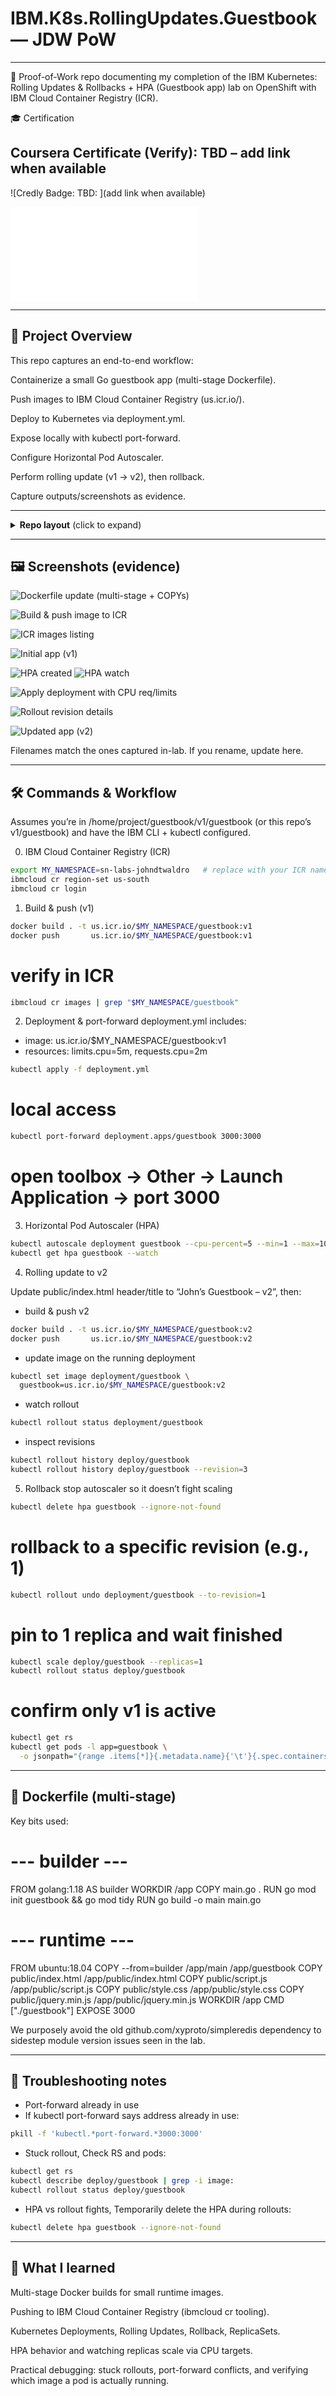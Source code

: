 # IBM.K8s.RollingUpdates.Guestbook — JDW PoW

---

📌 Proof-of-Work repo documenting my completion of the IBM Kubernetes: Rolling Updates & Rollbacks + HPA (Guestbook app) lab on OpenShift with IBM Cloud Container Registry (ICR).

🎓 Certification

## Coursera Certificate (Verify): TBD – add link when available

![Credly Badge: TBD: ](add link when available)

![PDF copy of my issued certificate: TBD: ](jdw-cert-K8sGuestbook.pdf)

---

## 📂 Project Overview

This repo captures an end-to-end workflow:

Containerize a small Go guestbook app (multi-stage Dockerfile).

Push images to IBM Cloud Container Registry (us.icr.io/<namespace>).

Deploy to Kubernetes via deployment.yml.

Expose locally with kubectl port-forward.

Configure Horizontal Pod Autoscaler.

Perform rolling update (v1 → v2), then rollback.

Capture outputs/screenshots as evidence.

---

<details>
  <summary><b>Repo layout</b> (click to expand)</summary>

```text
/ (repo root)
├─ v1/
│  └─ guestbook/
│     ├─ Dockerfile
│     ├─ deployment.yml
│     └─ public/
│        ├─ index.html   # edited for v2 title
│        ├─ script.js
│        ├─ style.css
│        └─ jquery.min.js
├─ README.md
├─ (screenshots: *.png/*.jpg)
└─ (certificate PDFs if any)

```
</details>

---

## 🖼️ Screenshots (evidence)

![Dockerfile update (multi-stage + COPYs)](dockerfile.png)

![Build & push image to ICR](upguestbook.png)

![ICR images listing](crimages.png)

![Initial app (v1)](app.png)

![HPA created](hpa.png)
![HPA watch](hpa2.png)

![Apply deployment with CPU req/limits](deployment.png)

![Rollout revision details](rev.png)

![Updated app (v2)](up-app.png)

Filenames match the ones captured in-lab. If you rename, update here.

---

## 🛠️ Commands & Workflow

Assumes you’re in /home/project/guestbook/v1/guestbook (or this repo’s v1/guestbook) and have the IBM CLI + kubectl configured.

0) IBM Cloud Container Registry (ICR)
```bash
export MY_NAMESPACE=sn-labs-johndtwaldro   # replace with your ICR namespace
ibmcloud cr region-set us-south
ibmcloud cr login
```
1) Build & push (v1)
```bash
docker build . -t us.icr.io/$MY_NAMESPACE/guestbook:v1
docker push       us.icr.io/$MY_NAMESPACE/guestbook:v1
```
# verify in ICR
```bash
ibmcloud cr images | grep "$MY_NAMESPACE/guestbook"
```

2) Deployment & port-forward
deployment.yml includes:
- image: us.icr.io/$MY_NAMESPACE/guestbook:v1
- resources: limits.cpu=5m, requests.cpu=2m
```bash
kubectl apply -f deployment.yml
```

# local access
```bash
kubectl port-forward deployment.apps/guestbook 3000:3000
```
# open toolbox → Other → Launch Application → port 3000

3) Horizontal Pod Autoscaler (HPA)
```bash
kubectl autoscale deployment guestbook --cpu-percent=5 --min=1 --max=10
kubectl get hpa guestbook --watch
```

4) Rolling update to v2

Update public/index.html header/title to “John’s Guestbook – v2”, then:

- build & push v2
```bash
docker build . -t us.icr.io/$MY_NAMESPACE/guestbook:v2
docker push       us.icr.io/$MY_NAMESPACE/guestbook:v2
```
- update image on the running deployment
```bash
kubectl set image deployment/guestbook \
  guestbook=us.icr.io/$MY_NAMESPACE/guestbook:v2
```

- watch rollout
```bash
kubectl rollout status deployment/guestbook
```

- inspect revisions
```bash
kubectl rollout history deploy/guestbook
kubectl rollout history deploy/guestbook --revision=3
```

5) Rollback
stop autoscaler so it doesn’t fight scaling
```bash
kubectl delete hpa guestbook --ignore-not-found
```

# rollback to a specific revision (e.g., 1)
```bash
kubectl rollout undo deployment/guestbook --to-revision=1
```

# pin to 1 replica and wait finished
```bash
kubectl scale deploy/guestbook --replicas=1
kubectl rollout status deploy/guestbook
```

# confirm only v1 is active
```bash
kubectl get rs
kubectl get pods -l app=guestbook \
  -o jsonpath="{range .items[*]}{.metadata.name}{'\t'}{.spec.containers[0].image}{'\n'}{end}"
```

---

## 🧱 Dockerfile (multi-stage)

Key bits used:

# --- builder ---
FROM golang:1.18 AS builder
WORKDIR /app
COPY main.go .
RUN go mod init guestbook && go mod tidy
RUN go build -o main main.go

# --- runtime ---
FROM ubuntu:18.04
COPY --from=builder /app/main /app/guestbook
COPY public/index.html      /app/public/index.html
COPY public/script.js       /app/public/script.js
COPY public/style.css       /app/public/style.css
COPY public/jquery.min.js   /app/public/jquery.min.js
WORKDIR /app
CMD ["./guestbook"]
EXPOSE 3000

We purposely avoid the old github.com/xyproto/simpleredis dependency to sidestep module version issues seen in the lab.

---

## 🔧 Troubleshooting notes

- Port-forward already in use
- If kubectl port-forward says address already in use:
```bash
pkill -f 'kubectl.*port-forward.*3000:3000'
```

- Stuck rollout, Check RS and pods:
```bash
kubectl get rs
kubectl describe deploy/guestbook | grep -i image:
kubectl rollout status deploy/guestbook
```

- HPA vs rollout fights, Temporarily delete the HPA during rollouts:
```bash
kubectl delete hpa guestbook --ignore-not-found
``` 

---

## 📝 What I learned

Multi-stage Docker builds for small runtime images.

Pushing to IBM Cloud Container Registry (ibmcloud cr tooling).

Kubernetes Deployments, Rolling Updates, Rollback, ReplicaSets.

HPA behavior and watching replicas scale via CPU targets.

Practical debugging: stuck rollouts, port-forward conflicts, and verifying which image a pod is actually running.
